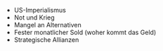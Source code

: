 + US-Imperialismus
+ Not und Krieg
+ Mangel an Alternativen
+ Fester monatlicher Sold (woher kommt das Geld)
+ Strategische Allianzen